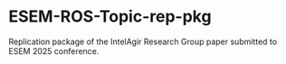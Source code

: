 # ESEM-ROS-Topic-rep-pkg
Replication package of the IntelAgir Research Group paper submitted to ESEM 2025 conference.
